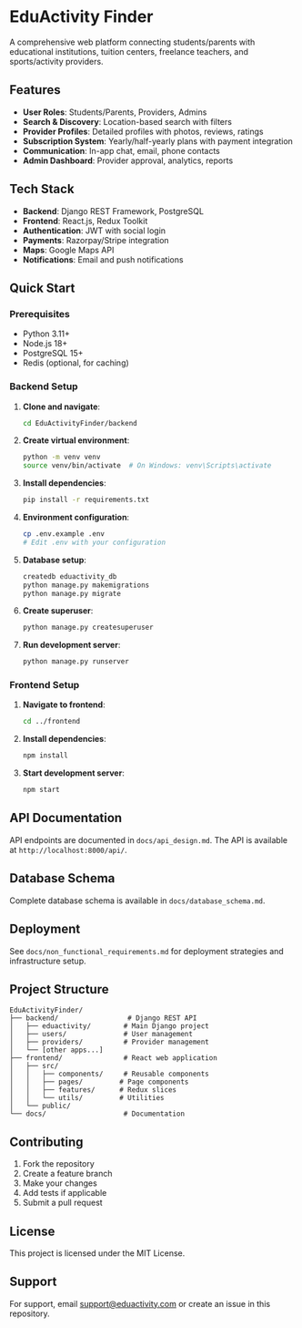 # EduActivity Finder

A comprehensive web platform connecting students/parents with educational institutions, tuition centers, freelance teachers, and sports/activity providers.

## Features

- **User Roles**: Students/Parents, Providers, Admins
- **Search & Discovery**: Location-based search with filters
- **Provider Profiles**: Detailed profiles with photos, reviews, ratings
- **Subscription System**: Yearly/half-yearly plans with payment integration
- **Communication**: In-app chat, email, phone contacts
- **Admin Dashboard**: Provider approval, analytics, reports

## Tech Stack

- **Backend**: Django REST Framework, PostgreSQL
- **Frontend**: React.js, Redux Toolkit
- **Authentication**: JWT with social login
- **Payments**: Razorpay/Stripe integration
- **Maps**: Google Maps API
- **Notifications**: Email and push notifications

## Quick Start

### Prerequisites

- Python 3.11+
- Node.js 18+
- PostgreSQL 15+
- Redis (optional, for caching)

### Backend Setup

1. **Clone and navigate**:
   ```bash
   cd EduActivityFinder/backend
   ```

2. **Create virtual environment**:
   ```bash
   python -m venv venv
   source venv/bin/activate  # On Windows: venv\Scripts\activate
   ```

3. **Install dependencies**:
   ```bash
   pip install -r requirements.txt
   ```

4. **Environment configuration**:
   ```bash
   cp .env.example .env
   # Edit .env with your configuration
   ```

5. **Database setup**:
   ```bash
   createdb eduactivity_db
   python manage.py makemigrations
   python manage.py migrate
   ```

6. **Create superuser**:
   ```bash
   python manage.py createsuperuser
   ```

7. **Run development server**:
   ```bash
   python manage.py runserver
   ```

### Frontend Setup

1. **Navigate to frontend**:
   ```bash
   cd ../frontend
   ```

2. **Install dependencies**:
   ```bash
   npm install
   ```

3. **Start development server**:
   ```bash
   npm start
   ```

## API Documentation

API endpoints are documented in `docs/api_design.md`. The API is available at `http://localhost:8000/api/`.

## Database Schema

Complete database schema is available in `docs/database_schema.md`.

## Deployment

See `docs/non_functional_requirements.md` for deployment strategies and infrastructure setup.

## Project Structure

```
EduActivityFinder/
├── backend/                 # Django REST API
│   ├── eduactivity/        # Main Django project
│   ├── users/              # User management
│   ├── providers/          # Provider management
│   └── [other apps...]
├── frontend/               # React web application
│   ├── src/
│   │   ├── components/     # Reusable components
│   │   ├── pages/         # Page components
│   │   ├── features/      # Redux slices
│   │   └── utils/         # Utilities
│   └── public/
└── docs/                   # Documentation
```

## Contributing

1. Fork the repository
2. Create a feature branch
3. Make your changes
4. Add tests if applicable
5. Submit a pull request

## License

This project is licensed under the MIT License.

## Support

For support, email support@eduactivity.com or create an issue in this repository.
